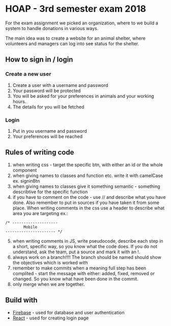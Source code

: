 # HOAP - 3rd semester exam 2018

For the exam assignment we picked an organization, where to we build a system to handle donations in various ways.

The main idea was to create a website for an animal shelter, where volunteers and managers can log into see status for the shelter.

## How to sign in / login

### Create a new user

1. Create a user with a username and password
2. Your password will be protected
3. You will be asked for your preferences in animals and your working hours.
4. The details for you will be fetched

### Login

1. Put in you username and password
2. Your preferences will be reached

## Rules of writing code

1. when writing css - target the specific btn, with either an id or the whole component
2. when giving names to classes and function etc. write it with camelCase ex. signinBtn
3. when giving names to classes give it something semantic - something describtive for the specific function
4. if you have to comment on the code - use // and describe what you have done. Also remember to put in sources if you have taken it from some place. When writing comments in the css use a header to describe what area you are targeting ex.:

```
/* --------------------
        Mobile
---------------------- */
```

5. when writing comments in JS, write pseudocode, describe each step in a short, specific way, so you know what the code does. If you do not understand, ask the team, put a source and mark it with an !.
6. always work on a branch!!!! The branch should be named should show the objectives which is worked with
7. remember to make commits when a meaning full step has been complited - start the message with either: added, fixed, removed or changed. So you know what have been done in the commit.
8. only merge when we are together.

## Build with

- [Firebase](https://firebase.google.com) - used for database and user authentication
- [React](https://reactjs.org/) - used for creating login page

